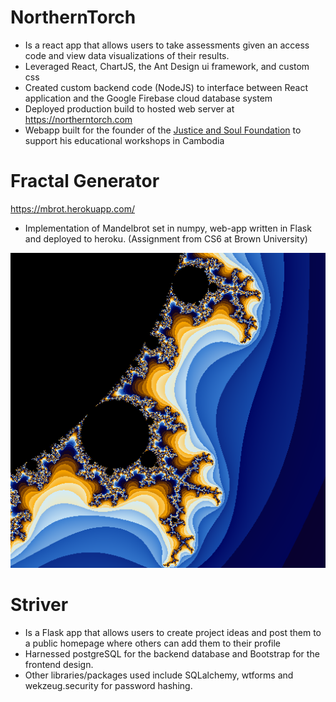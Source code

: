 # NorthernTorch
- Is a react app that allows users to take assessments given an access code and view data visualizations of their results. 
- Leveraged React, ChartJS, the Ant Design ui framework, and custom css  
- Created custom backend code (NodeJS) to interface between React application and the Google Firebase cloud database system
- Deployed production build to hosted web server at https://northerntorch.com
- Webapp built for the founder of the [Justice and Soul Foundation](https://justiceandsoul.org/) to support his educational workshops in Cambodia

# Fractal Generator
https://mbrot.herokuapp.com/
- Implementation of Mandelbrot set in numpy, web-app written in Flask and deployed to heroku. (Assignment from CS6 at Brown University)

![fractal sample](https://github.com/benkilimnik/portfolio/blob/master/fractal_sample.png)

# Striver
- Is a Flask app that allows users to create project ideas and post them to a public homepage where others can add them to their profile
- Harnessed postgreSQL for the backend database and Bootstrap for the frontend design. 
- Other libraries/packages used include SQLalchemy, wtforms and wekzeug.security for password hashing. 
